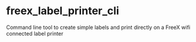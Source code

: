 # freex_label_printer_cli
Command line tool to create simple labels and print directly on a FreeX wifi connected label printer
